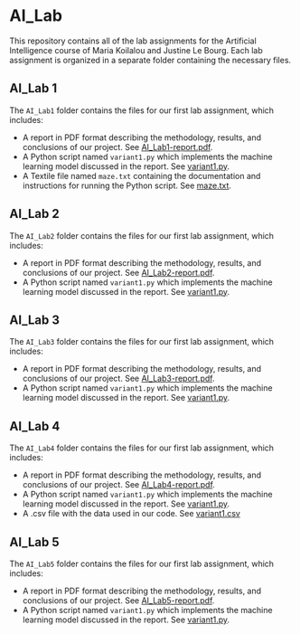 # AI_Lab
This repository contains all of the lab assignments for the Artificial Intelligence course of Maria Koilalou and Justine Le Bourg. 
Each lab assignment is organized in a separate folder containing the necessary files.


## AI_Lab 1

The `AI_Lab1` folder contains the files for our first lab assignment, which includes:

- A report in PDF format describing the methodology, results, and conclusions of our project. See [AI_Lab1-report.pdf](AI_Lab1/AI_Lab1-report.pdf).
- A Python script named `variant1.py` which implements the machine learning model discussed in the report. See [variant1.py](AI_Lab1/variant1.py).
- A Textile file named `maze.txt` containing the documentation and instructions for running the Python script. See [maze.txt](AI_Lab1/maze.txt).


## AI_Lab 2

The `AI_Lab2` folder contains the files for our first lab assignment, which includes:

- A report in PDF format describing the methodology, results, and conclusions of our project. See [AI_Lab2-report.pdf](AI_Lab2/AI_Lab2-report.pdf).
- A Python script named `variant1.py` which implements the machine learning model discussed in the report. See [variant1.py](AI_Lab2/variant1.py).


## AI_Lab 3

The `AI_Lab3` folder contains the files for our first lab assignment, which includes:

- A report in PDF format describing the methodology, results, and conclusions of our project. See [AI_Lab3-report.pdf](AI_Lab3/AI_Lab3-report.pdf).
- A Python script named `variant1.py` which implements the machine learning model discussed in the report. See [variant1.py](AI_Lab3/variant1.py).


## AI_Lab 4

The `AI_Lab4` folder contains the files for our first lab assignment, which includes:

- A report in PDF format describing the methodology, results, and conclusions of our project. See [AI_Lab4-report.pdf](AI_Lab4/AI_Lab4-report.pdf).
- A Python script named `variant1.py` which implements the machine learning model discussed in the report. See [variant1.py](AI_Lab4/variant1.py).
- A .csv file with the data used in our code. See [variant1.csv](AI_Lab4/variant1.csv)


## AI_Lab 5

The `AI_Lab5` folder contains the files for our first lab assignment, which includes:

- A report in PDF format describing the methodology, results, and conclusions of our project. See [AI_Lab5-report.pdf](AI_Lab5/AI_Lab5-report.pdf).
- A Python script named `variant1.py` which implements the machine learning model discussed in the report. See [variant1.py](AI_Lab5/variant1.py).

